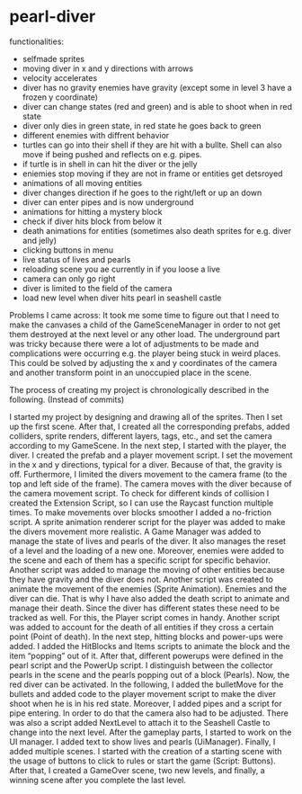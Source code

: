 # pearl-diver
functionalities:
- selfmade sprites
- moving diver in x and y directions with arrows
- velocity accelerates
- diver has no gravity enemies have gravity (except some in level 3 have a frozen y coordinate)
- diver can change states (red and green) and is able to shoot when in red state
- diver only dies in green state, in red state he goes back to green
- different enemies with diffrent behavior
- turtles can go into their shell if they are hit with a bullte. Shell can also move if being pushed and reflects on e.g. pipes.
- if turtle is in shell in can hit the diver or the jelly
- eniemies stop moving if they are not in frame or entities get detsroyed
- animations of all moving entities
- diver changes direction if he goes to the right/left or up an down
- diver can enter pipes and is now underground
- animations for hitting a mystery block
- check if diver hits block from below it
- death animations for entities (sometimes also death sprites for e.g. diver and jelly)
- clicking buttons in menu
- live status of lives and pearls
- reloading scene you ae currently in if you loose a live
- camera can only go right
- diver is limited to the field of the camera
- load new level when diver hits pearl in seashell castle

Problems I came across:
It took me some time to figure out that I need to make the canvases a child of the GameSceneManager in order to not get them destroyed at the next level or any other load.
The underground part was tricky because there were a lot of adjustments to be made and complications were occurring e.g. the player being stuck in weird places. This could be solved by adjusting the x and y coordinates of the camera and another transform point in an unoccupied place in the scene.


The process of creating my project is chronologically described in the following. (Instead of commits)

I started my project by designing and drawing all of the sprites. Then I set up the first scene.
After that, I created all the corresponding prefabs, added colliders, sprite renders, different layers, tags, etc., and set the camera according to my GameScene.
In the next step, I started with the player, the diver. I created the prefab and a player movement script. I set the movement in the x and y directions, typical for a diver. Because of that, the gravity is off. 
Furthermore, I limited the divers movement to the camera frame (to the top and left side of the frame). The camera moves with the diver because of the camera movement script.
To check for different kinds of collision I created the Extension Script, so I can use the Raycast function multiple times. 
To make movements over blocks smoother I added a no-friction script. 
A sprite animation renderer script for the player was added to make the divers movement more realistic. 
A Game Manager was added to manage the state of lives and pearls of the diver. It also manages the reset of a level and the loading of a new one.
Moreover, enemies were added to the scene and each of them has a specific script for specific behavior. Another script was added to manage the moving of other entities because they have gravity and the diver does not.
Another script was created to animate the movement of the enemies (Sprite Animation).
Enemies and the diver can die. That is why I have also added the death script to animate and manage their death.
Since the diver has different states these need to be tracked as well. For this, the Player script comes in handy.
Another script was added to account for the death of all entities if they cross a certain point (Point of death).
In the next step, hitting blocks and power-ups were added. I added the HitBlocks and Items scripts to animate the block and the item “popping” out of it. After that, different powerups were defined in the pearl script and the PowerUp script. I distinguish between the collector pearls in the scene and the pearls popping out of a block (Pearls).
Now, the red diver can be activated. In the following, I added the bulletMove for the bullets and added code to the player movement script to make the diver shoot when he is in his red state.
Moreover, I added pipes and a script for pipe entering. In order to do that the camera also had to be adjusted. 
There was also a script added NextLevel to attach it to the Seashell Castle to change into the next level.
After the gameplay parts, I started to work on the UI manager. 
I added text to show lives and pearls (UiManager). 
Finally, I added multiple scenes. I started with the creation of a starting scene with the usage of buttons to click to rules or start the game (Script: Buttons). After that, I created a GameOver scene, two new levels, and finally, a winning scene after you complete the last level.
